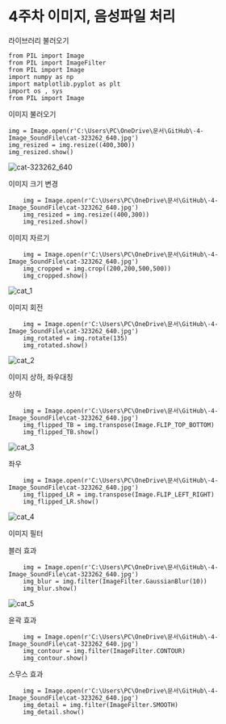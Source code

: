 # 4주차 이미지, 음성파일 처리

라이브러리 불러오기

    from PIL import Image
    from PIL import ImageFilter
    from PIL import Image
    import numpy as np
    import matplotlib.pyplot as plt
    import os , sys
    from PIL import Image

이미지 불러오기
  
    img = Image.open(r'C:\Users\PC\OneDrive\문서\GitHub\-4-Image_SoundFile\cat-323262_640.jpg')
    img_resized = img.resize((400,300))
    img_resized.show()

![cat-323262_640](https://user-images.githubusercontent.com/144089001/277109754-af1632b5-2109-4fe9-a383-62168575ffa5.jpg)

이미지 크기 변경

        img = Image.open(r'C:\Users\PC\OneDrive\문서\GitHub\-4-Image_SoundFile\cat-323262_640.jpg')
        img_resized = img.resize((400,300))
        img_resized.show()

이미지 자르기

        img = Image.open(r'C:\Users\PC\OneDrive\문서\GitHub\-4-Image_SoundFile\cat-323262_640.jpg')
        img_cropped = img.crop((200,200,500,500))
        img_cropped.show()

![cat_1](https://github.com/mhg337/-4-Image_SoundFile/assets/144089001/186255c8-0bbf-47cc-b143-45244b6c3ccb)

이미지 회전

        img = Image.open(r'C:\Users\PC\OneDrive\문서\GitHub\-4-Image_SoundFile\cat-323262_640.jpg')
        img_rotated = img.rotate(135)
        img_rotated.show()

![cat_2](https://github.com/mhg337/-4-Image_SoundFile/assets/144089001/515f8ed6-db08-493f-a283-1a685078ed94)


이미지 상하, 좌우대칭

상하

        img = Image.open(r'C:\Users\PC\OneDrive\문서\GitHub\-4-Image_SoundFile\cat-323262_640.jpg')
        img_flipped_TB = img.transpose(Image.FLIP_TOP_BOTTOM)
        img_flipped_TB.show()

![cat_3](https://github.com/mhg337/-4-Image_SoundFile/assets/144089001/5dffdd2a-30cb-4d08-a009-6f8c6e700d37)

좌우

        img = Image.open(r'C:\Users\PC\OneDrive\문서\GitHub\-4-Image_SoundFile\cat-323262_640.jpg')
        img_flipped_LR = img.transpose(Image.FLIP_LEFT_RIGHT)
        img_flipped_LR.show()

![cat_4](https://github.com/mhg337/-4-Image_SoundFile/assets/144089001/ae76924e-4143-4578-88b9-848412fdb0c8)

이미지 필터

블러 효과

        img = Image.open(r'C:\Users\PC\OneDrive\문서\GitHub\-4-Image_SoundFile\cat-323262_640.jpg')
        img_blur = img.filter(ImageFilter.GaussianBlur(10))
        img_blur.show()

![cat_5](https://github.com/mhg337/-4-Image_SoundFile/assets/144089001/d7ae63be-90d1-42ee-8b30-91713529dbdd)

윤곽 효과

        img = Image.open(r'C:\Users\PC\OneDrive\문서\GitHub\-4-Image_SoundFile\cat-323262_640.jpg')
        img_contour = img.filter(ImageFilter.CONTOUR)
        img_contour.show()

스무스 효과

        img = Image.open(r'C:\Users\PC\OneDrive\문서\GitHub\-4-Image_SoundFile\cat-323262_640.jpg')
        img_detail = img.filter(ImageFilter.SMOOTH)
        img_detail.show()


